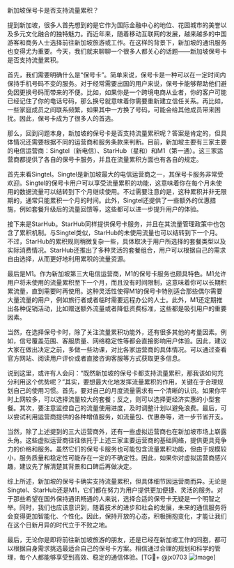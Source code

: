 新加坡保号卡是否支持流量累积？

提到新加坡，很多人首先想到的是它作为国际金融中心的地位、花园城市的美誉以及多元文化融合的独特魅力。而近年来，随着移动互联网的发展，越来越多的中国游客和商务人士选择前往新加坡旅游或工作。在这样的背景下，新加坡的通讯服务也变得尤为重要。今天，我们就来聊聊一个很多人都关心的话题——新加坡保号卡是否支持流量累积。

首先，我们需要明确什么是“保号卡”。简单来说，保号卡是一种可以在一定时间内保持手机号码不变的服务。对于经常需要出国的用户来说，保号卡能够帮助他们避免因更换号码而带来的不便。比如，如果你是一个跨境电商从业者，你的客户可能已经记住了你的电话号码，那么换号就意味着你需要重新建立信任关系。再比如，一些家庭成员之间联系频繁，如果其中一方换了号码，可能会给其他成员带来困扰。因此，保号卡成为了很多人的首选。

那么，回到问题本身，新加坡的保号卡是否支持流量累积呢？答案是肯定的，但具体情况还需要根据不同的运营商和服务条款来判断。目前，新加坡主要有三家主要的电信运营商：Singtel（新电信）、StarHub（星和）和M1（第一通）。这三家运营商都提供了各自的保号卡服务，并且在流量累积方面也有各自的规定。

首先来看Singtel。Singtel是新加坡最大的电信运营商之一，其保号卡服务非常受欢迎。Singtel的保号卡用户可以享受流量累积的功能，这意味着你在每个月未使用的数据流量可以结转到下个月继续使用。不过需要注意的是，这种累积并非无限期的，通常只能累积一个月的时间。此外，Singtel还提供了一些额外的优惠措施，例如套餐升级后的流量回馈等，这些都可以进一步提升用户的体验。

接下来是StarHub。StarHub同样提供保号卡服务，并且在其流量管理政策中也包含了累积机制。与Singtel类似，StarHub的未使用流量也可以结转到下一个月。不过，StarHub的累积规则稍微复杂一些，具体取决于用户所选择的套餐类型以及实际消费情况。StarHub还推出了多种灵活的套餐组合，用户可以根据自己的需求自由选择，从而更好地利用累积的流量资源。

最后是M1。作为新加坡第三大电信运营商，M1的保号卡服务也颇具特色。M1允许用户将未使用的流量累积至下一个月，而且没有时间限制，这意味着你可以长期积累流量，直到需要时再使用。这种灵活性使得M1的保号卡特别适合那些偶尔需要大量流量的用户，例如旅行者或者临时需要远程办公的人士。此外，M1还定期推出各种促销活动，比如赠送额外流量或者降低资费标准，这些都是吸引用户的重要因素。

当然，在选择保号卡时，除了关注流量累积功能外，还有很多其他的考量因素。例如，信号覆盖范围、客服质量、网络稳定性等都会直接影响用户体验。因此，建议大家在做出决定之前，多做一些功课，对比各家运营商的具体情况。可以通过查看官方网站、阅读用户评价或者直接咨询客服等方式获取更多信息。

说到这里，或许有人会问：“既然新加坡的保号卡都支持流量累积，那我该如何充分利用这个优势呢？”其实，要想最大化地发挥流量累积的作用，关键在于合理规划自己的使用习惯。首先，要对自己的月度流量需求有一个清晰的认识。如果你平时上网较多，可以选择流量较大的套餐；反之，则可以选择更经济实惠的小型套餐。其次，要注意监控自己的流量使用进度，及时调整计划以避免浪费。最后，可以尝试利用运营商提供的各种增值服务，如流量包、优惠券等，进一步节省开支。

当然，除了上述提到的三大运营商外，还有一些虚拟运营商也在新加坡市场上崭露头角。这些虚拟运营商往往依托于上述三家主要运营商的基础网络，提供更具竞争力的价格和服务。虽然它们的保号卡服务也可能包含流量累积功能，但由于规模较小，服务质量和稳定性可能存在一定的不确定性。因此，如果你对虚拟运营商感兴趣，建议先了解清楚其背景和口碑后再做决定。

综上所述，新加坡的保号卡确实支持流量累积，但具体细节因运营商而异。无论是Singtel、StarHub还是M1，它们都在努力为用户提供更加便捷、灵活的服务。对于那些希望在国外保持通讯畅通的人来说，选择合适的保号卡无疑是一个明智之举。同时，我们也应该意识到，随着技术的进步和社会的发展，未来的通信服务将会变得更加智能化、个性化。因此，保持开放的心态，积极拥抱变化，才能让我们在这个日新月异的时代立于不败之地。

最后，无论你是即将前往新加坡旅游的朋友，还是已经在新加坡工作的同胞，都可以根据自身需求挑选最适合自己的保号卡方案。相信通过合理的规划和科学的管理，每个人都能够享受到高效、稳定的通信体验。[TG💪+ @jx0703 ![Image](https://github.com/user-attachments/assets/dbca1d08-cadb-493c-b0ec-ad6f7a83f270)]